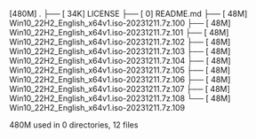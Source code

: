 [480M]  .
├── [ 34K]  LICENSE
├── [   0]  README.md
├── [ 48M]  Win10_22H2_English_x64v1.iso-20231211.7z.100
├── [ 48M]  Win10_22H2_English_x64v1.iso-20231211.7z.101
├── [ 48M]  Win10_22H2_English_x64v1.iso-20231211.7z.102
├── [ 48M]  Win10_22H2_English_x64v1.iso-20231211.7z.103
├── [ 48M]  Win10_22H2_English_x64v1.iso-20231211.7z.104
├── [ 48M]  Win10_22H2_English_x64v1.iso-20231211.7z.105
├── [ 48M]  Win10_22H2_English_x64v1.iso-20231211.7z.106
├── [ 48M]  Win10_22H2_English_x64v1.iso-20231211.7z.107
├── [ 48M]  Win10_22H2_English_x64v1.iso-20231211.7z.108
└── [ 48M]  Win10_22H2_English_x64v1.iso-20231211.7z.109

 480M used in 0 directories, 12 files
